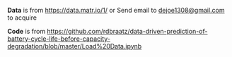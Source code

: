**Data** is from https://data.matr.io/1/ or Send email to dejoe1308@gmail.com to acquire

**Code** is from https://github.com/rdbraatz/data-driven-prediction-of-battery-cycle-life-before-capacity-degradation/blob/master/Load%20Data.ipynb
